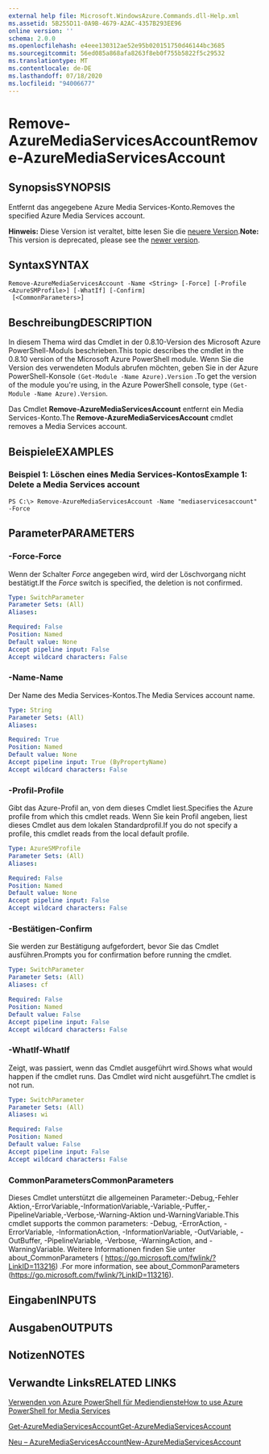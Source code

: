 ```yaml
---
external help file: Microsoft.WindowsAzure.Commands.dll-Help.xml
ms.assetid: 5B255D11-0A9B-4679-A2AC-4357B293EE96
online version: ''
schema: 2.0.0
ms.openlocfilehash: e4eee130312ae52e95b020151750d46144bc3685
ms.sourcegitcommit: 56ed085a868afa8263f8eb0f755b5822f5c29532
ms.translationtype: MT
ms.contentlocale: de-DE
ms.lasthandoff: 07/18/2020
ms.locfileid: "94006677"
---
```

# <span data-ttu-id="bf69a-101">Remove-AzureMediaServicesAccount</span><span class="sxs-lookup"><span data-stu-id="bf69a-101">Remove-AzureMediaServicesAccount</span></span>

## <span data-ttu-id="bf69a-102">Synopsis</span><span class="sxs-lookup"><span data-stu-id="bf69a-102">SYNOPSIS</span></span>
<span data-ttu-id="bf69a-103">Entfernt das angegebene Azure Media Services-Konto.</span><span class="sxs-lookup"><span data-stu-id="bf69a-103">Removes the specified Azure Media Services account.</span></span>

<span data-ttu-id="bf69a-104">**Hinweis:**  Diese Version ist veraltet, bitte lesen Sie die [neuere Version](https://docs.microsoft.com/powershell/module/azurerm.media/?view=azurermps-5.4.0#media_services).</span><span class="sxs-lookup"><span data-stu-id="bf69a-104">**Note:**  This version is deprecated, please see the [newer version](https://docs.microsoft.com/powershell/module/azurerm.media/?view=azurermps-5.4.0#media_services).</span></span>

## <span data-ttu-id="bf69a-105">Syntax</span><span class="sxs-lookup"><span data-stu-id="bf69a-105">SYNTAX</span></span>

```
Remove-AzureMediaServicesAccount -Name <String> [-Force] [-Profile <AzureSMProfile>] [-WhatIf] [-Confirm]
 [<CommonParameters>]
```

## <span data-ttu-id="bf69a-106">Beschreibung</span><span class="sxs-lookup"><span data-stu-id="bf69a-106">DESCRIPTION</span></span>
<span data-ttu-id="bf69a-107">In diesem Thema wird das Cmdlet in der 0.8.10-Version des Microsoft Azure PowerShell-Moduls beschrieben.</span><span class="sxs-lookup"><span data-stu-id="bf69a-107">This topic describes the cmdlet in the 0.8.10 version of the Microsoft Azure PowerShell module.</span></span>
<span data-ttu-id="bf69a-108">Wenn Sie die Version des verwendeten Moduls abrufen möchten, geben Sie in der Azure PowerShell-Konsole `(Get-Module -Name Azure).Version` .</span><span class="sxs-lookup"><span data-stu-id="bf69a-108">To get the version of the module you're using, in the Azure PowerShell console, type `(Get-Module -Name Azure).Version`.</span></span>

<span data-ttu-id="bf69a-109">Das Cmdlet **Remove-AzureMediaServicesAccount** entfernt ein Media Services-Konto.</span><span class="sxs-lookup"><span data-stu-id="bf69a-109">The **Remove-AzureMediaServicesAccount** cmdlet removes a Media Services account.</span></span>

## <span data-ttu-id="bf69a-110">Beispiele</span><span class="sxs-lookup"><span data-stu-id="bf69a-110">EXAMPLES</span></span>

### <span data-ttu-id="bf69a-111">Beispiel 1: Löschen eines Media Services-Kontos</span><span class="sxs-lookup"><span data-stu-id="bf69a-111">Example 1: Delete a Media Services account</span></span>
```
PS C:\> Remove-AzureMediaServicesAccount -Name "mediaservicesaccount" -Force
```

## <span data-ttu-id="bf69a-112">Parameter</span><span class="sxs-lookup"><span data-stu-id="bf69a-112">PARAMETERS</span></span>

### <span data-ttu-id="bf69a-113">-Force</span><span class="sxs-lookup"><span data-stu-id="bf69a-113">-Force</span></span>
<span data-ttu-id="bf69a-114">Wenn der Schalter *Force* angegeben wird, wird der Löschvorgang nicht bestätigt.</span><span class="sxs-lookup"><span data-stu-id="bf69a-114">If the *Force* switch is specified, the deletion is not confirmed.</span></span>

```yaml
Type: SwitchParameter
Parameter Sets: (All)
Aliases: 

Required: False
Position: Named
Default value: None
Accept pipeline input: False
Accept wildcard characters: False
```

### <span data-ttu-id="bf69a-115">-Name</span><span class="sxs-lookup"><span data-stu-id="bf69a-115">-Name</span></span>
<span data-ttu-id="bf69a-116">Der Name des Media Services-Kontos.</span><span class="sxs-lookup"><span data-stu-id="bf69a-116">The Media Services account name.</span></span>

```yaml
Type: String
Parameter Sets: (All)
Aliases: 

Required: True
Position: Named
Default value: None
Accept pipeline input: True (ByPropertyName)
Accept wildcard characters: False
```

### <span data-ttu-id="bf69a-117">-Profil</span><span class="sxs-lookup"><span data-stu-id="bf69a-117">-Profile</span></span>
<span data-ttu-id="bf69a-118">Gibt das Azure-Profil an, von dem dieses Cmdlet liest.</span><span class="sxs-lookup"><span data-stu-id="bf69a-118">Specifies the Azure profile from which this cmdlet reads.</span></span>
<span data-ttu-id="bf69a-119">Wenn Sie kein Profil angeben, liest dieses Cmdlet aus dem lokalen Standardprofil.</span><span class="sxs-lookup"><span data-stu-id="bf69a-119">If you do not specify a profile, this cmdlet reads from the local default profile.</span></span>

```yaml
Type: AzureSMProfile
Parameter Sets: (All)
Aliases: 

Required: False
Position: Named
Default value: None
Accept pipeline input: False
Accept wildcard characters: False
```

### <span data-ttu-id="bf69a-120">-Bestätigen</span><span class="sxs-lookup"><span data-stu-id="bf69a-120">-Confirm</span></span>
<span data-ttu-id="bf69a-121">Sie werden zur Bestätigung aufgefordert, bevor Sie das Cmdlet ausführen.</span><span class="sxs-lookup"><span data-stu-id="bf69a-121">Prompts you for confirmation before running the cmdlet.</span></span>

```yaml
Type: SwitchParameter
Parameter Sets: (All)
Aliases: cf

Required: False
Position: Named
Default value: False
Accept pipeline input: False
Accept wildcard characters: False
```

### <span data-ttu-id="bf69a-122">-WhatIf</span><span class="sxs-lookup"><span data-stu-id="bf69a-122">-WhatIf</span></span>
<span data-ttu-id="bf69a-123">Zeigt, was passiert, wenn das Cmdlet ausgeführt wird.</span><span class="sxs-lookup"><span data-stu-id="bf69a-123">Shows what would happen if the cmdlet runs.</span></span>
<span data-ttu-id="bf69a-124">Das Cmdlet wird nicht ausgeführt.</span><span class="sxs-lookup"><span data-stu-id="bf69a-124">The cmdlet is not run.</span></span>

```yaml
Type: SwitchParameter
Parameter Sets: (All)
Aliases: wi

Required: False
Position: Named
Default value: False
Accept pipeline input: False
Accept wildcard characters: False
```

### <span data-ttu-id="bf69a-125">CommonParameters</span><span class="sxs-lookup"><span data-stu-id="bf69a-125">CommonParameters</span></span>
<span data-ttu-id="bf69a-126">Dieses Cmdlet unterstützt die allgemeinen Parameter:-Debug,-Fehler Aktion,-ErrorVariable,-InformationVariable,-Variable,-Puffer,-PipelineVariable,-Verbose,-Warning-Aktion und-WarningVariable.</span><span class="sxs-lookup"><span data-stu-id="bf69a-126">This cmdlet supports the common parameters: -Debug, -ErrorAction, -ErrorVariable, -InformationAction, -InformationVariable, -OutVariable, -OutBuffer, -PipelineVariable, -Verbose, -WarningAction, and -WarningVariable.</span></span> <span data-ttu-id="bf69a-127">Weitere Informationen finden Sie unter about_CommonParameters ( https://go.microsoft.com/fwlink/?LinkID=113216) .</span><span class="sxs-lookup"><span data-stu-id="bf69a-127">For more information, see about_CommonParameters (https://go.microsoft.com/fwlink/?LinkID=113216).</span></span>

## <span data-ttu-id="bf69a-128">Eingaben</span><span class="sxs-lookup"><span data-stu-id="bf69a-128">INPUTS</span></span>

## <span data-ttu-id="bf69a-129">Ausgaben</span><span class="sxs-lookup"><span data-stu-id="bf69a-129">OUTPUTS</span></span>

## <span data-ttu-id="bf69a-130">Notizen</span><span class="sxs-lookup"><span data-stu-id="bf69a-130">NOTES</span></span>

## <span data-ttu-id="bf69a-131">Verwandte Links</span><span class="sxs-lookup"><span data-stu-id="bf69a-131">RELATED LINKS</span></span>

[<span data-ttu-id="bf69a-132">Verwenden von Azure PowerShell für Mediendienste</span><span class="sxs-lookup"><span data-stu-id="bf69a-132">How to use Azure PowerShell for Media Services</span></span>](https://go.microsoft.com/fwlink/?LinkId=324179)

[<span data-ttu-id="bf69a-133">Get-AzureMediaServicesAccount</span><span class="sxs-lookup"><span data-stu-id="bf69a-133">Get-AzureMediaServicesAccount</span></span>](./Get-AzureMediaServicesAccount.md)

[<span data-ttu-id="bf69a-134">Neu – AzureMediaServicesAccount</span><span class="sxs-lookup"><span data-stu-id="bf69a-134">New-AzureMediaServicesAccount</span></span>](./New-AzureMediaServicesAccount.md)


